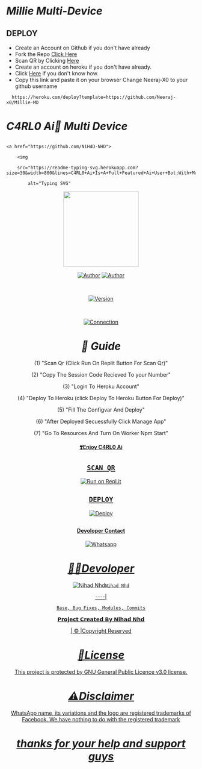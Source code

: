 
# *Millie Multi-Device*

<div align="left">

## DEPLOY   
- Create an Account on Github if you don't have already
- Fork the Repo [Click Here](https://github.com/Neeraj-x0/Millie-MD/fork)
- Scan QR by Clicking [Here](https://millie-qr.herokuapp.com/)
- Create an account on heroku if you don't have already.
- Click [Here](https://youtu.be/5yP-awzckYg) if you don't know how. 
- Copy this link and paste it on your browser Change Neeraj-X0 to your github username <br>
```
  https://heroku.com/deploy?template=https://github.com/Neeraj-x0/Millie-MD
```  


</div>

  



# *C4RL0 Ai🤖  Multi Device*

   ## <!-- Typing SVG -->

<p align="center">

    <a href="https://github.com/N1H4D-NHD">

        <img

        src="https://readme-typing-svg.herokuapp.com?size=30&width=800&lines=C4RL0+Ai+Is+A+Full+Featured+Ai+User+Bot;With+Multi+Device+Support;Created+By+Nihad+Nhd."

            alt="Typing SVG"

<div align="center"> 

  <img src="https://raw.githubusercontent.com/N1H4D-NHD/C4RL0-Ai/main/tmp/Botavatar.jpg" width="200" height="200"/>

<p align="left">

  <a href="https://github.com/N1H4D-NHD"><img title="Author" src="https://img.shields.io/badge/-C4RLO AI USERBOT-red.svg?style=for-the-badge" /></a> <a href="https://github.com/N1H4D-NHD"><img title="Author" src="https://img.shields.io/badge/-By NihadNhd-blue.svg?style=for-the-badge" /></a>

</p>

<br>

<p align="left">

  <a href="https://github.com/N1H4D-NHD"><img title="Version" src="https://img.shields.io/badge/current%20Version-V1.5%20-blue.svg?style=for-the-badge" /></a>

</p>

<br>

<p align="left">

  <a href="https://github.com/N1H4D-NHD"><img title="Connection" src="https://img.shields.io/badge/Connection Type-Multi Device-green.svg?style=for-the-badge" /></a>

<div align="center">

# *📢 Guide*

(1) "Scan Qr (Click Run On Replit Button For Scan Qr)"

(2) "Copy The Session Code Recieved To your Number"

(3) "Login To Heroku Account"

(4) "Deploy To Heroku (click Deploy To Heroku Button For Deploy)"

(5) "Fill The Configvar And Deploy"

(6) "After Deployed Secuessfully Click Manage App"

(7) "Go To Resources And Turn On Worker Npm Start"

#### <u> ❣️Enjoy C4RL0 Ai<u>

  ##

  ##

## `SCAN QR`

[![Run on Repl.it](https://repl.it/badge/github/quiec/whatsAlfa)](https://millie-qr.herokuapp.com/)

## `DEPLOY`

[![Deploy](https://www.herokucdn.com/deploy/button.svg)](  https://heroku.com/deploy?template=https://github.com/N1H4D-NHD/C4RL0-Ai) 

  ##

  ##

#### <u>Devoloper Contact<u>

[![Whatsapp](https://raw.githubusercontent.com/N1H4D-NHD/C4RL0-Ai/2e6fe7203c7ada2ecce00c320cb7eb3d75145e7e/tmp/Whatsapp.svg)](https://wa.me/916238635425) 

    

# *👨‍💻Devoloper*

  [![Nihad Nhd](https://raw.githubusercontent.com/N1H4D-NHD/C4RL0-Ai/main/tmp/Useravatar.jpg)](https://github.com/N1H4D-NHD)[`Nihad Nhd`](https://github.com/N1H4D-NHD)

----|

   `Base, Bug Fixes, Modules, Commits`

𝗣𝗿𝗼𝗷𝗲𝗰𝘁 𝗖𝗿𝗲𝗮𝘁𝗲𝗱 𝗕𝘆 𝗡𝗶𝗵𝗮𝗱 𝗡𝗵𝗱

| © |Copyright Reserved

# *🎴License*

This project is protected by GNU General Public Licence v3.0 license.

# *⚠️Disclaimer*

WhatsApp name, its variations and the logo are registered trademarks of Facebook. We have nothing to do with the registered trademark

# *thanks for your help and support guys*

</div>
